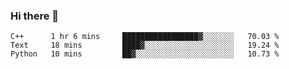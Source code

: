 ### Hi there 👋

<!--START_SECTION:waka-->

```text
C++      1 hr 6 mins     █████████████████▓░░░░░░░   70.03 %
Text     18 mins         ████▓░░░░░░░░░░░░░░░░░░░░   19.24 %
Python   10 mins         ██▓░░░░░░░░░░░░░░░░░░░░░░   10.73 %
```

<!--END_SECTION:waka-->
